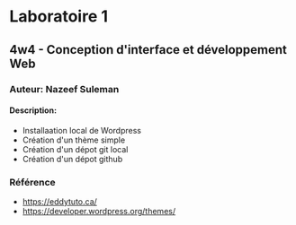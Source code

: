 # Laboratoire 1
## 4w4 - Conception d'interface et développement Web
### Auteur: Nazeef Suleman
#### Description: 
- Installaation local de Wordpress
- Création d'un thème simple
- Création d'un dépot git local
- Création d'un dépot github

### Référence
- https://eddytuto.ca/
- https://developer.wordpress.org/themes/